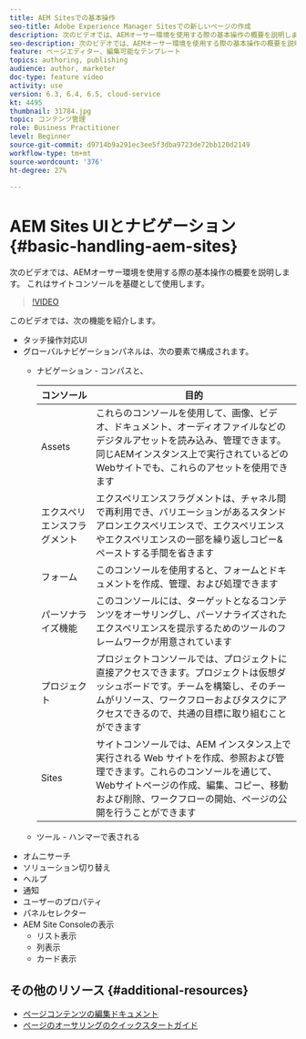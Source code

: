```yaml
---
title: AEM Sitesでの基本操作
seo-title: Adobe Experience Manager Sitesでの新しいページの作成
description: 次のビデオでは、AEMオーサー環境を使用する際の基本操作の概要を説明します。 これはサイトコンソールを基礎として使用します。
seo-description: 次のビデオでは、AEMオーサー環境を使用する際の基本操作の概要を説明します。 これはサイトコンソールを基礎として使用します。
feature: ページエディター、編集可能なテンプレート
topics: authoring, publishing
audience: author, marketer
doc-type: feature video
activity: use
version: 6.3, 6.4, 6.5, cloud-service
kt: 4495
thumbnail: 31784.jpg
topic: コンテンツ管理
role: Business Practitioner
level: Beginner
source-git-commit: d9714b9a291ec3ee5f3dba9723de72bb120d2149
workflow-type: tm+mt
source-wordcount: '376'
ht-degree: 27%

---
```



# AEM Sites UIとナビゲーション{#basic-handling-aem-sites}

次のビデオでは、AEMオーサー環境を使用する際の基本操作の概要を説明します。 これはサイトコンソールを基礎として使用します。

>[!VIDEO](https://video.tv.adobe.com/v/31784?quality=12&learn=on)

このビデオでは、次の機能を紹介します。

* タッチ操作対応UI
* グローバルナビゲーションパネルは、次の要素で構成されます。
   * ナビゲーション - コンパスと、

      | コンソール | 目的 |
      |---|---|
      | Assets | これらのコンソールを使用して、画像、ビデオ、ドキュメント、オーディオファイルなどのデジタルアセットを読み込み、管理できます。同じAEMインスタンス上で実行されているどのWebサイトでも、これらのアセットを使用できます | Communities | このコンソールを使用すると、エンゲージメントとイネーブルメントのためのコミュニティサイトを作成および管理できます | Commerce | コマースサイトに関連する製品、製品カタログ、注文を管理できます |
      | エクスペリエンスフラグメント | エクスペリエンスフラグメントは、チャネル間で再利用でき、バリエーションがあるスタンドアロンエクスペリエンスで、エクスペリエンスやエクスペリエンスの一部を繰り返しコピー&amp;ペーストする手間を省きます |
      | フォーム | このコンソールを使用すると、フォームとドキュメントを作成、管理、および処理できます |
      | パーソナライズ機能 | このコンソールには、ターゲットとなるコンテンツをオーサリングし、パーソナライズされたエクスペリエンスを提示するためのツールのフレームワークが用意されています |
      | プロジェクト | プロジェクトコンソールでは、プロジェクトに直接アクセスできます。プロジェクトは仮想ダッシュボードです。チームを構築し、そのチームがリソース、ワークフローおよびタスクにアクセスできるので、共通の目標に取り組むことができます |
      | Sites | サイトコンソールでは、AEM インスタンス上で実行される Web サイトを作成、参照および管理できます。これらのコンソールを通じて、Webサイトページの作成、編集、コピー、移動および削除、ワークフローの開始、ページの公開を行うことができます |

   * ツール - ハンマーで表される
* オムニサーチ
* ソリューション切り替え
* ヘルプ
* 通知
* ユーザーのプロパティ
* パネルセレクター
* AEM Site Consoleの表示
   * リスト表示
   * 列表示
   * カード表示






## その他のリソース {#additional-resources}

* [ページコンテンツの編集ドキュメント](https://docs.adobe.com/content/help/ja-JP/experience-manager-cloud-service/sites/authoring/fundamentals/editing-content.html)
* [ページのオーサリングのクイックスタートガイド](https://docs.adobe.com/content/help/en/experience-manager-cloud-service/sites/authoring/getting-started/quick-start.html)
